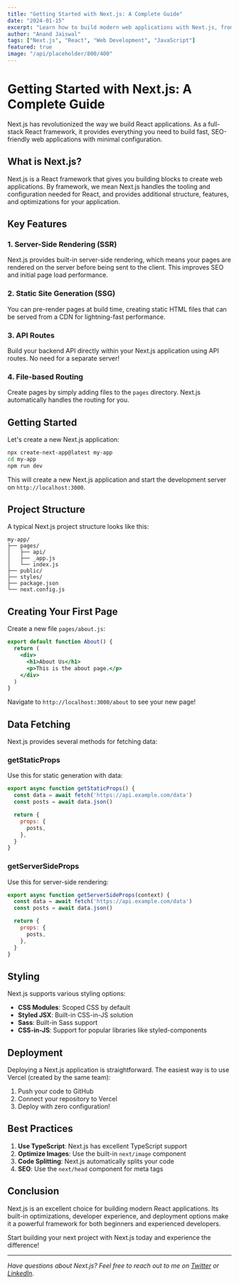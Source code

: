 ```yaml
---
title: "Getting Started with Next.js: A Complete Guide"
date: "2024-01-15"
excerpt: "Learn how to build modern web applications with Next.js, from setup to deployment. This comprehensive guide covers everything you need to know."
author: "Anand Jaiswal"
tags: ["Next.js", "React", "Web Development", "JavaScript"]
featured: true
image: "/api/placeholder/800/400"
---
```


# Getting Started with Next.js: A Complete Guide

Next.js has revolutionized the way we build React applications. As a full-stack React framework, it provides everything you need to build fast, SEO-friendly web applications with minimal configuration.

## What is Next.js?

Next.js is a React framework that gives you building blocks to create web applications. By framework, we mean Next.js handles the tooling and configuration needed for React, and provides additional structure, features, and optimizations for your application.

## Key Features

### 1. Server-Side Rendering (SSR)
Next.js provides built-in server-side rendering, which means your pages are rendered on the server before being sent to the client. This improves SEO and initial page load performance.

### 2. Static Site Generation (SSG)
You can pre-render pages at build time, creating static HTML files that can be served from a CDN for lightning-fast performance.

### 3. API Routes
Build your backend API directly within your Next.js application using API routes. No need for a separate server!

### 4. File-based Routing
Create pages by simply adding files to the `pages` directory. Next.js automatically handles the routing for you.

## Getting Started

Let's create a new Next.js application:

```bash
npx create-next-app@latest my-app
cd my-app
npm run dev
```

This will create a new Next.js application and start the development server on `http://localhost:3000`.

## Project Structure

A typical Next.js project structure looks like this:

```
my-app/
├── pages/
│   ├── api/
│   ├── _app.js
│   └── index.js
├── public/
├── styles/
├── package.json
└── next.config.js
```

## Creating Your First Page

Create a new file `pages/about.js`:

```jsx
export default function About() {
  return (
    <div>
      <h1>About Us</h1>
      <p>This is the about page.</p>
    </div>
  )
}
```

Navigate to `http://localhost:3000/about` to see your new page!

## Data Fetching

Next.js provides several methods for fetching data:

### getStaticProps
Use this for static generation with data:

```jsx
export async function getStaticProps() {
  const data = await fetch('https://api.example.com/data')
  const posts = await data.json()

  return {
    props: {
      posts,
    },
  }
}
```

### getServerSideProps
Use this for server-side rendering:

```jsx
export async function getServerSideProps(context) {
  const data = await fetch('https://api.example.com/data')
  const posts = await data.json()

  return {
    props: {
      posts,
    },
  }
}
```

## Styling

Next.js supports various styling options:

- **CSS Modules**: Scoped CSS by default
- **Styled JSX**: Built-in CSS-in-JS solution
- **Sass**: Built-in Sass support
- **CSS-in-JS**: Support for popular libraries like styled-components

## Deployment

Deploying a Next.js application is straightforward. The easiest way is to use Vercel (created by the same team):

1. Push your code to GitHub
2. Connect your repository to Vercel
3. Deploy with zero configuration!

## Best Practices

1. **Use TypeScript**: Next.js has excellent TypeScript support
2. **Optimize Images**: Use the built-in `next/image` component
3. **Code Splitting**: Next.js automatically splits your code
4. **SEO**: Use the `next/head` component for meta tags

## Conclusion

Next.js is an excellent choice for building modern React applications. Its built-in optimizations, developer experience, and deployment options make it a powerful framework for both beginners and experienced developers.

Start building your next project with Next.js today and experience the difference!

---

*Have questions about Next.js? Feel free to reach out to me on [Twitter](https://twitter.com/anandjaiswal) or [LinkedIn](https://linkedin.com/in/anandjaiswal).*
